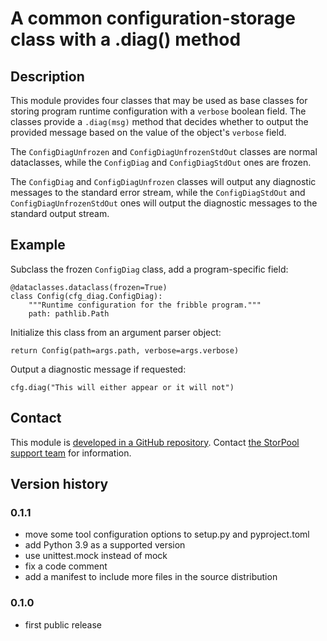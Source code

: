 # A common configuration-storage class with a .diag() method

## Description

This module provides four classes that may be used as base classes for
storing program runtime configuration with a `verbose` boolean field.
The classes provide a `.diag(msg)` method that decides whether to
output the provided message based on the value of the object's
`verbose` field.

The `ConfigDiagUnfrozen` and `ConfigDiagUnfrozenStdOut` classes are
normal dataclasses, while the `ConfigDiag` and `ConfigDiagStdOut` ones
are frozen.

The `ConfigDiag` and `ConfigDiagUnfrozen` classes will output any
diagnostic messages to the standard error stream, while
the `ConfigDiagStdOut` and `ConfigDiagUnfrozenStdOut` ones will output
the diagnostic messages to the standard output stream.

## Example

Subclass the frozen `ConfigDiag` class, add a program-specific field:

    @dataclasses.dataclass(frozen=True)
    class Config(cfg_diag.ConfigDiag):
        """Runtime configuration for the fribble program."""
        path: pathlib.Path

Initialize this class from an argument parser object:

    return Config(path=args.path, verbose=args.verbose)

Output a diagnostic message if requested:

    cfg.diag("This will either appear or it will not")

## Contact

This module is [developed in a GitHub repository][github].
Contact [the StorPool support team][support] for information.

[github]: https://github.com/storpool/python-cfg_diag
[support]: mailto:support@storpool.com

## Version history

### 0.1.1

- move some tool configuration options to setup.py and pyproject.toml
- add Python 3.9 as a supported version
- use unittest.mock instead of mock
- fix a code comment
- add a manifest to include more files in the source distribution

### 0.1.0

- first public release

